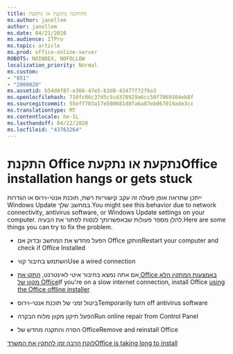 ```yaml
---
title: ההתקנה נתקעת או נתקעת
ms.author: janellem
author: janellem
ms.date: 04/21/2020
ms.audience: ITPro
ms.topic: article
ms.prod: office-online-server
ROBOTS: NOINDEX, NOFOLLOW
localization_priority: Normal
ms.custom:
- "851"
- "2000020"
ms.assetid: b54d4f87-e366-47e5-b3d8-42477f72f6a3
ms.openlocfilehash: 710fc06c37d5c5cd378929a6cc50f7069104eb8f
ms.sourcegitcommit: 55eff703a17e500681d8fa6a87eb067019ade3cc
ms.translationtype: MT
ms.contentlocale: he-IL
ms.lasthandoff: 04/22/2020
ms.locfileid: "43763264"
---
```

# <a name="office-installation-hangs-or-gets-stuck"></a><span data-ttu-id="549a2-102">התקנת Office נתקעת או נתקעת</span><span class="sxs-lookup"><span data-stu-id="549a2-102">Office installation hangs or gets stuck</span></span>

<span data-ttu-id="549a2-103">ייתכן שתראה אופן פעולה זה עקב קישוריות רשת, תוכנת אנטי-וירוס או הגדרות Windows Update במחשב שלך.</span><span class="sxs-lookup"><span data-stu-id="549a2-103">You might see this behavior due to network connectivity, antivirus software, or Windows Update settings on your computer.</span></span> <span data-ttu-id="549a2-104">להלן מספר פעולות שבאפשרותך לנסות לפתור את הבעיה.</span><span class="sxs-lookup"><span data-stu-id="549a2-104">Here are some things you can try to fix the problem.</span></span>
  
- <span data-ttu-id="549a2-105">הפעל מחדש את המחשב ובדוק אם Office מותקן</span><span class="sxs-lookup"><span data-stu-id="549a2-105">Restart your computer and check if Office Installed</span></span>

- <span data-ttu-id="549a2-106">השתמש בחיבור קווי</span><span class="sxs-lookup"><span data-stu-id="549a2-106">Use a wired connection</span></span>

- <span data-ttu-id="549a2-107">אם אתה נמצא בחיבור איטי לאינטרנט, [התקן את Office באמצעות המתקין הלא מקוון של Office](https://support.office.com/article/f0a85fe7-118f-41cb-a791-d59cef96ad1c?wt.mc_id=Alchemy_ClientDIA)</span><span class="sxs-lookup"><span data-stu-id="549a2-107">If you're on a slow internet connection, install Office [using the Office offline installer](https://support.office.com/article/f0a85fe7-118f-41cb-a791-d59cef96ad1c?wt.mc_id=Alchemy_ClientDIA)</span></span>

- <span data-ttu-id="549a2-108">ביטול זמני של תוכנת אנטי-וירוס</span><span class="sxs-lookup"><span data-stu-id="549a2-108">Temporarily turn off antivirus software</span></span>

- <span data-ttu-id="549a2-109">הפעל תיקון מקוון מלוח הבקרה</span><span class="sxs-lookup"><span data-stu-id="549a2-109">Run online repair from Control Panel</span></span>

- <span data-ttu-id="549a2-110">הסרה והתקנה מחדש של Office</span><span class="sxs-lookup"><span data-stu-id="549a2-110">Remove and reinstall Office</span></span>

[<span data-ttu-id="549a2-111">לוקח הרבה זמן להתקין את המשרד</span><span class="sxs-lookup"><span data-stu-id="549a2-111">Office is taking long to install</span></span>](https://support.office.com/article/0f09f357-3fef-42a6-b8aa-cef4c6c44bdf?wt.mc_id=Alchemy_ClientDIA)
  